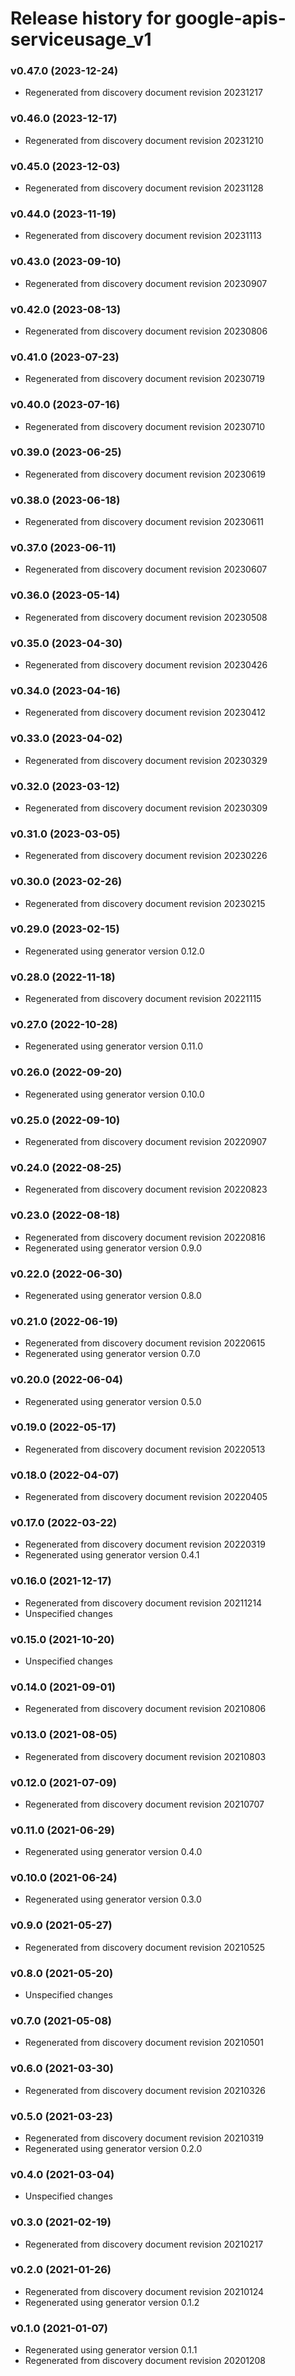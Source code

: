 # Release history for google-apis-serviceusage_v1

### v0.47.0 (2023-12-24)

* Regenerated from discovery document revision 20231217

### v0.46.0 (2023-12-17)

* Regenerated from discovery document revision 20231210

### v0.45.0 (2023-12-03)

* Regenerated from discovery document revision 20231128

### v0.44.0 (2023-11-19)

* Regenerated from discovery document revision 20231113

### v0.43.0 (2023-09-10)

* Regenerated from discovery document revision 20230907

### v0.42.0 (2023-08-13)

* Regenerated from discovery document revision 20230806

### v0.41.0 (2023-07-23)

* Regenerated from discovery document revision 20230719

### v0.40.0 (2023-07-16)

* Regenerated from discovery document revision 20230710

### v0.39.0 (2023-06-25)

* Regenerated from discovery document revision 20230619

### v0.38.0 (2023-06-18)

* Regenerated from discovery document revision 20230611

### v0.37.0 (2023-06-11)

* Regenerated from discovery document revision 20230607

### v0.36.0 (2023-05-14)

* Regenerated from discovery document revision 20230508

### v0.35.0 (2023-04-30)

* Regenerated from discovery document revision 20230426

### v0.34.0 (2023-04-16)

* Regenerated from discovery document revision 20230412

### v0.33.0 (2023-04-02)

* Regenerated from discovery document revision 20230329

### v0.32.0 (2023-03-12)

* Regenerated from discovery document revision 20230309

### v0.31.0 (2023-03-05)

* Regenerated from discovery document revision 20230226

### v0.30.0 (2023-02-26)

* Regenerated from discovery document revision 20230215

### v0.29.0 (2023-02-15)

* Regenerated using generator version 0.12.0

### v0.28.0 (2022-11-18)

* Regenerated from discovery document revision 20221115

### v0.27.0 (2022-10-28)

* Regenerated using generator version 0.11.0

### v0.26.0 (2022-09-20)

* Regenerated using generator version 0.10.0

### v0.25.0 (2022-09-10)

* Regenerated from discovery document revision 20220907

### v0.24.0 (2022-08-25)

* Regenerated from discovery document revision 20220823

### v0.23.0 (2022-08-18)

* Regenerated from discovery document revision 20220816
* Regenerated using generator version 0.9.0

### v0.22.0 (2022-06-30)

* Regenerated using generator version 0.8.0

### v0.21.0 (2022-06-19)

* Regenerated from discovery document revision 20220615
* Regenerated using generator version 0.7.0

### v0.20.0 (2022-06-04)

* Regenerated using generator version 0.5.0

### v0.19.0 (2022-05-17)

* Regenerated from discovery document revision 20220513

### v0.18.0 (2022-04-07)

* Regenerated from discovery document revision 20220405

### v0.17.0 (2022-03-22)

* Regenerated from discovery document revision 20220319
* Regenerated using generator version 0.4.1

### v0.16.0 (2021-12-17)

* Regenerated from discovery document revision 20211214
* Unspecified changes

### v0.15.0 (2021-10-20)

* Unspecified changes

### v0.14.0 (2021-09-01)

* Regenerated from discovery document revision 20210806

### v0.13.0 (2021-08-05)

* Regenerated from discovery document revision 20210803

### v0.12.0 (2021-07-09)

* Regenerated from discovery document revision 20210707

### v0.11.0 (2021-06-29)

* Regenerated using generator version 0.4.0

### v0.10.0 (2021-06-24)

* Regenerated using generator version 0.3.0

### v0.9.0 (2021-05-27)

* Regenerated from discovery document revision 20210525

### v0.8.0 (2021-05-20)

* Unspecified changes

### v0.7.0 (2021-05-08)

* Regenerated from discovery document revision 20210501

### v0.6.0 (2021-03-30)

* Regenerated from discovery document revision 20210326

### v0.5.0 (2021-03-23)

* Regenerated from discovery document revision 20210319
* Regenerated using generator version 0.2.0

### v0.4.0 (2021-03-04)

* Unspecified changes

### v0.3.0 (2021-02-19)

* Regenerated from discovery document revision 20210217

### v0.2.0 (2021-01-26)

* Regenerated from discovery document revision 20210124
* Regenerated using generator version 0.1.2

### v0.1.0 (2021-01-07)

* Regenerated using generator version 0.1.1
* Regenerated from discovery document revision 20201208

